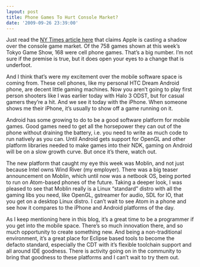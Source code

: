 ```yaml
---
layout: post
title: Phone Games To Hurt Console Market?
date: '2009-09-26 23:39:00'
---
```



Just read the [ NY Times article here](http://www.nytimes.com/2009/09/26/technology/26games.html?_r=2&pagewanted=all) that claims Apple is casting a shadow over the console game market. Of the 758 games shown at this week’s Tokyo Game Show, 168 were cell phone games. That’s a big number. I’m not sure if the premise is true, but it does open your eyes to a change that is underfoot.

And I think that’s were my excitement over the mobile software space is coming from. These cell phones, like my personal HTC Dream Android phone, are decent little gaming machines. Now you aren’t going to play first person shooters like I was earlier today with Halo 3 ODST, but for casual gamers they’re a hit. And we see it today with the iPhone. When someone shows me their iPhone, it’s usually to show off a game running on it.

Android has some growing to do to be a good software platform for mobile games. Good games need to get all the horsepower they can out of the phone without draining the battery, i.e. you need to write as much code to run natively as you can. Until Android gets support for OpenGL and other platform libraries needed to make games into their NDK, gaming on Android will be on a slow growth curve. But once it’s there, watch out.

The new platform that caught my eye this week was Moblin, and not just because Intel owns Wind River (my employer). There was a big teaser announcement on Moblin, which until now was a netbook OS, being ported to run on Atom-based phones of the future. Taking a deeper look, I was pleased to see that Moblin really is a Linux “standard” distro with all the gaming libs you need, like OpenGL, gstreamer for audio, SDL for IO, that you get on a desktop Linux distro. I can’t wait to see Atom in a phone and see how it compares to the iPhone and Android platforms of the day.

As I keep mentioning here in this blog, it’s a great time to be a programmer if you get into the mobile space. There’s so much innovation there, and so much opportunity to create something new. And being a non-traditional environment, it’s a great place for Eclipse based tools to become the defacto standard, especially the CDT with it’s flexible toolchain support and all around IDE goodness. There is activity going on in the community to bring that goodness to these platforms and I can’t wait to try them out.


